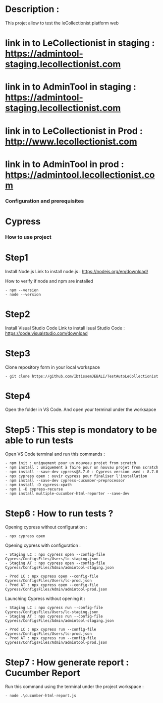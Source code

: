# Description :

This projet allow to test the leCollectionist platform web 

# link in to LeCollectionist in staging : https://admintool-staging.lecollectionist.com

# link in to AdminTool in staging : https://admintool-staging.lecollectionist.com

# link in to LeCollectionist in Prod : http://www.lecollectionist.com

# link in to AdminTool in prod : https://admintool.lecollectionist.com

### Configuration and prerequisites ###

 # Cypress #
### How to use project ###

# Step1

Install Node.js
Link to install node.js : https://nodejs.org/en/download/

How to verify if node and npm are installed

    - npm --version
    - node --version 

# Step2

Install Visual Studio Code
Link to install isual Studio Code : https://code.visualstudio.com/download

# Step3

Clone repository form in your local workspace 

    - git clone https://github.com/IbtissemJEBALI/TestAutoLeCollectionist

# Step4

Open the folder in VS Code. And open your terminal under the worksapce 

# Step5 : This step is mondatory to be able to run tests

Open VS Code terminal and run this commands  : 

    - npm init : uniquement pour un nouveau projet from scratch 
    - npm install : uniquement à faire pour un nouvau projet from scratch
    - npm install --save-dev cypress@8.7.0 : Cypress version used : 8.7.0
    - npx cypress open : ouvir cypress pour finaliser l'installation
    - npm install --save-dev cypress-cucumber-preprocessor 
    - npm install -D cypress-xpath
    - npm i -D cypress-recurse
    - npm install multiple-cucumber-html-reporter --save-dev 

# Step6 : How to run tests ?

Opening cypress without configuration : 

    - npx cypress open 

Opening cypress with configuration : 

    - Staging LC : npx cypress open --config-file Cypress/ConfigsFiles/Users/lc-staging.json
    - Staging AT : npx cypress open --config-file Cypress/ConfigsFiles/Admin/admintool-staging.json

    - Prod LC : npx cypress open --config-file Cypress/ConfigsFiles/Users/lc-prod.json
    - Prod AT : npx cypress open --config-file Cypress/ConfigsFiles/Admin/admintool-prod.json

Launching Cypress without opening it :

    - Staging LC : npx cypress run --config-file Cypress/ConfigsFiles/Users/lc-staging.json
    - Staging AT : npx cypress run --config-file Cypress/ConfigsFiles/Admin/admintool-staging.json

    - Prod LC : npx cypress run --config-file Cypress/ConfigsFiles/Users/lc-prod.json
    - Prod AT : npx cypress run --config-file Cypress/ConfigsFiles/Admin/admintool-prod.json



# Step7 : How generate report : Cucumber Report 

Run this command using the terminal under the project workspace : 

    - node .\cucumber-html-report.js